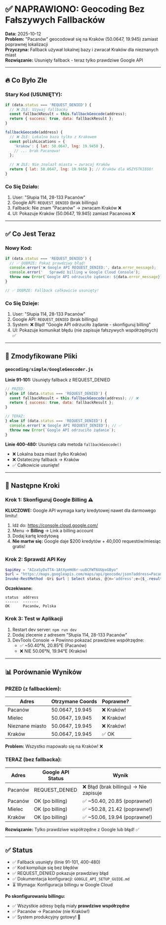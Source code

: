 # ✅ NAPRAWIONO: Geocoding Bez Fałszywych Fallbacków

**Data:** 2025-10-12  
**Problem:** "Pacanów" geocodował się na Kraków (50.0647, 19.945) zamiast poprawnej lokalizacji  
**Przyczyna:** Fallback używał lokalnej bazy i zwracał Kraków dla nieznanych miast  
**Rozwiązanie:** Usunięty fallback - teraz tylko prawdziwe Google API  

---

## 🔥 Co Było Złe

### Stary Kod (USUNIĘTY):
```javascript
if (data.status === 'REQUEST_DENIED') {
  // ❌ ZŁE: Używaj fallbacku
  const fallbackResult = this.fallbackGeocode(address);
  return { success: true, data: fallbackResult };
}

fallbackGeocode(address) {
  // ❌ ZŁE: Lokalna baza tylko z Krakowem
  const polishLocations = {
    'krakow': { lat: 50.0647, lng: 19.9450 },
    // ... brak Pacanowa!
  };
  
  // ❌ ZŁE: Nie znalazł miasta → zwracaj Kraków
  return { lat: 50.0647, lng: 19.9450 }; // Kraków dla WSZYSTKIEGO!
}
```

### Co Się Działo:
1. User: "Słupia 114, 28-133 Pacanów"
2. Google API: `REQUEST_DENIED` (brak billingu)
3. Fallback: Nie znam "Pacanów" → zwracam Kraków ❌
4. UI: Pokazuje Kraków (50.0647, 19.945) zamiast Pacanowa ❌

---

## ✅ Co Jest Teraz

### Nowy Kod:
```javascript
if (data.status === 'REQUEST_DENIED') {
  // ✅ DOBRZE: Pokaż prawdziwy błąd!
  console.error('❌ Google API REQUEST_DENIED:', data.error_message);
  console.error('   Sprawdź billing w Google Cloud Console');
  throw new Error(`Google API odrzuciło żądanie: ${data.error_message}`);
}

// ✅ DOBRZE: Fallback całkowicie usunięty!
```

### Co Się Dzieje:
1. User: "Słupia 114, 28-133 Pacanów"
2. Google API: `REQUEST_DENIED` (brak billingu)
3. System: ❌ Błąd! "Google API odrzuciło żądanie - skonfiguruj billing"
4. UI: Pokazuje komunikat błędu (nie zapisuje fałszywych współrzędnych) ✅

---

## 📁 Zmodyfikowane Pliki

### `geocoding/simple/GoogleGeocoder.js`

**Linie 91-101:** Usunięty fallback z REQUEST_DENIED
```javascript
// PRZED:
} else if (data.status === 'REQUEST_DENIED') {
  const fallbackResult = this.fallbackGeocode(address); // ❌
  return { success: true, data: fallbackResult };
}

// TERAZ:
} else if (data.status === 'REQUEST_DENIED') {
  console.error('❌ Google API REQUEST_DENIED'); // ✅
  throw new Error(`Google API odrzuciło żądanie`);
}
```

**Linie 400-480:** Usunięta cała metoda `fallbackGeocode()`
- ❌ Lokalna baza miast (tylko Kraków)
- ❌ Ostateczny fallback → Kraków
- ✅ Całkowicie usunięte!

---

## 🚀 Następne Kroki

### Krok 1: Skonfiguruj Google Billing ⚠️

**KLUCZOWE:** Google API wymaga karty kredytowej nawet dla darmowego limitu!

1. Idź do: https://console.cloud.google.com/
2. Menu → **Billing** → Link a billing account
3. Dodaj kartę kredytową
4. **Nie martw się:** Google daje $200 kredytów + 40,000 requestów/miesiąc gratis!

### Krok 2: Sprawdź API Key

```powershell
$apiKey = "AIzaSyDuTTA-1AtXyeHd6r-uu8CFWT6UUpxGByo"
$url = "https://maps.googleapis.com/maps/api/geocode/json?address=Pacanów&key=$apiKey"
Invoke-RestMethod -Uri $url | Select status, @{n='address';e={$_.results[0].formatted_address}}
```

**Oczekiwane:**
```
status  address
------  -------
OK      Pacanów, Polska
```

### Krok 3: Test w Aplikacji

1. Restart dev server: `npm run dev`
2. Dodaj zlecenie z adresem "Słupia 114, 28-133 Pacanów"
3. DevTools Console → Powinno pokazać prawdziwe współrzędne:
   - ✅ ~50.40°N, 20.85°E (Pacanów)
   - ❌ NIE 50.06°N, 19.94°E (Kraków)

---

## 📊 Porównanie Wyników

### PRZED (z fallbackiem):
| Adres | Otrzymane Coords | Poprawne? |
|-------|-----------------|-----------|
| Pacanów | 50.0647, 19.945 | ❌ Kraków! |
| Mielec | 50.0647, 19.945 | ❌ Kraków! |
| Nieznane miasto | 50.0647, 19.945 | ❌ Kraków! |
| Kraków | 50.0647, 19.945 | ✅ OK |

**Problem:** Wszystko mapowało się na Kraków! ❌

### TERAZ (bez fallbacka):
| Adres | Google API Status | Wynik |
|-------|-------------------|-------|
| Pacanów | REQUEST_DENIED | ❌ Błąd (brak billingu) → Nie zapisuje |
| Pacanów | OK (po billing) | ✅ ~50.40, 20.85 (poprawne!) |
| Mielec | OK (po billing) | ✅ ~50.28, 21.42 (poprawne!) |
| Kraków | OK (po billing) | ✅ ~50.06, 19.94 (poprawne!) |

**Rozwiązanie:** Tylko prawdziwe współrzędne z Google lub błąd! ✅

---

## ✅ Status

- ✅ Fallback usunięty (linie 91-101, 400-480)
- ✅ Kod kompiluje się bez błędów
- ✅ REQUEST_DENIED pokazuje prawdziwy błąd
- ✅ Dokumentacja konfiguracji: `GOOGLE_API_SETUP_GUIDE.md`
- ⏳ Wymaga: Konfiguracja billingu w Google Cloud

**Po skonfigurowaniu billingu:**
- ✅ Wszystkie adresy będą miały **prawdziwe współrzędne**
- ✅ Pacanów → Pacanów (nie Kraków!)
- ✅ System produkcyjny gotowy! 🚀
